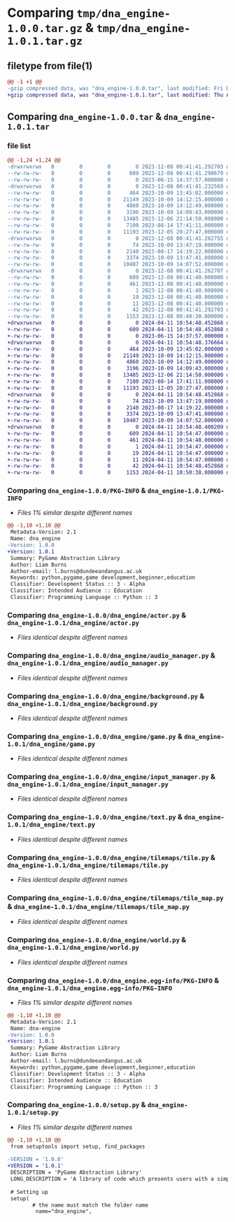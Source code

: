 # Comparing `tmp/dna_engine-1.0.0.tar.gz` & `tmp/dna_engine-1.0.1.tar.gz`

## filetype from file(1)

```diff
@@ -1 +1 @@
-gzip compressed data, was "dna_engine-1.0.0.tar", last modified: Fri Dec  8 00:41:41 2023, max compression
+gzip compressed data, was "dna_engine-1.0.1.tar", last modified: Thu Apr 11 10:54:48 2024, max compression
```

## Comparing `dna_engine-1.0.0.tar` & `dna_engine-1.0.1.tar`

### file list

```diff
@@ -1,24 +1,24 @@
-drwxrwxrwx   0        0        0        0 2023-12-08 00:41:41.292703 dna_engine-1.0.0/
--rw-rw-rw-   0        0        0      609 2023-12-08 00:41:41.290679 dna_engine-1.0.0/PKG-INFO
--rw-rw-rw-   0        0        0        0 2023-06-15 14:37:57.000000 dna_engine-1.0.0/README.md
-drwxrwxrwx   0        0        0        0 2023-12-08 00:41:41.232569 dna_engine-1.0.0/dna_engine/
--rw-rw-rw-   0        0        0      464 2023-10-09 13:45:02.000000 dna_engine-1.0.0/dna_engine/__init__.py
--rw-rw-rw-   0        0        0    21149 2023-10-09 14:12:15.000000 dna_engine-1.0.0/dna_engine/actor.py
--rw-rw-rw-   0        0        0     4860 2023-10-09 14:12:49.000000 dna_engine-1.0.0/dna_engine/audio_manager.py
--rw-rw-rw-   0        0        0     3196 2023-10-09 14:09:43.000000 dna_engine-1.0.0/dna_engine/background.py
--rw-rw-rw-   0        0        0    13485 2023-12-06 21:14:50.000000 dna_engine-1.0.0/dna_engine/game.py
--rw-rw-rw-   0        0        0     7100 2023-08-14 17:41:11.000000 dna_engine-1.0.0/dna_engine/input_manager.py
--rw-rw-rw-   0        0        0    11193 2023-12-05 20:27:47.000000 dna_engine-1.0.0/dna_engine/text.py
-drwxrwxrwx   0        0        0        0 2023-12-08 00:41:41.282755 dna_engine-1.0.0/dna_engine/tilemaps/
--rw-rw-rw-   0        0        0       74 2023-10-09 13:47:19.000000 dna_engine-1.0.0/dna_engine/tilemaps/__init__.py
--rw-rw-rw-   0        0        0     2140 2023-08-17 14:19:22.000000 dna_engine-1.0.0/dna_engine/tilemaps/tile.py
--rw-rw-rw-   0        0        0     3374 2023-10-09 13:47:41.000000 dna_engine-1.0.0/dna_engine/tilemaps/tile_map.py
--rw-rw-rw-   0        0        0    10407 2023-10-09 14:07:52.000000 dna_engine-1.0.0/dna_engine/world.py
-drwxrwxrwx   0        0        0        0 2023-12-08 00:41:41.262707 dna_engine-1.0.0/dna_engine.egg-info/
--rw-rw-rw-   0        0        0      609 2023-12-08 00:41:40.000000 dna_engine-1.0.0/dna_engine.egg-info/PKG-INFO
--rw-rw-rw-   0        0        0      461 2023-12-08 00:41:40.000000 dna_engine-1.0.0/dna_engine.egg-info/SOURCES.txt
--rw-rw-rw-   0        0        0        1 2023-12-08 00:41:40.000000 dna_engine-1.0.0/dna_engine.egg-info/dependency_links.txt
--rw-rw-rw-   0        0        0       19 2023-12-08 00:41:40.000000 dna_engine-1.0.0/dna_engine.egg-info/requires.txt
--rw-rw-rw-   0        0        0       11 2023-12-08 00:41:40.000000 dna_engine-1.0.0/dna_engine.egg-info/top_level.txt
--rw-rw-rw-   0        0        0       42 2023-12-08 00:41:41.292703 dna_engine-1.0.0/setup.cfg
--rw-rw-rw-   0        0        0     1153 2023-12-08 00:40:30.000000 dna_engine-1.0.0/setup.py
+drwxrwxrwx   0        0        0        0 2024-04-11 10:54:48.452868 dna_engine-1.0.1/
+-rw-rw-rw-   0        0        0      609 2024-04-11 10:54:48.452868 dna_engine-1.0.1/PKG-INFO
+-rw-rw-rw-   0        0        0        0 2023-06-15 14:37:57.000000 dna_engine-1.0.1/README.md
+drwxrwxrwx   0        0        0        0 2024-04-11 10:54:48.376664 dna_engine-1.0.1/dna_engine/
+-rw-rw-rw-   0        0        0      464 2023-10-09 13:45:02.000000 dna_engine-1.0.1/dna_engine/__init__.py
+-rw-rw-rw-   0        0        0    21149 2023-10-09 14:12:15.000000 dna_engine-1.0.1/dna_engine/actor.py
+-rw-rw-rw-   0        0        0     4860 2023-10-09 14:12:49.000000 dna_engine-1.0.1/dna_engine/audio_manager.py
+-rw-rw-rw-   0        0        0     3196 2023-10-09 14:09:43.000000 dna_engine-1.0.1/dna_engine/background.py
+-rw-rw-rw-   0        0        0    13485 2023-12-06 21:14:50.000000 dna_engine-1.0.1/dna_engine/game.py
+-rw-rw-rw-   0        0        0     7100 2023-08-14 17:41:11.000000 dna_engine-1.0.1/dna_engine/input_manager.py
+-rw-rw-rw-   0        0        0    11193 2023-12-05 20:27:47.000000 dna_engine-1.0.1/dna_engine/text.py
+drwxrwxrwx   0        0        0        0 2024-04-11 10:54:48.452868 dna_engine-1.0.1/dna_engine/tilemaps/
+-rw-rw-rw-   0        0        0       74 2023-10-09 13:47:19.000000 dna_engine-1.0.1/dna_engine/tilemaps/__init__.py
+-rw-rw-rw-   0        0        0     2140 2023-08-17 14:19:22.000000 dna_engine-1.0.1/dna_engine/tilemaps/tile.py
+-rw-rw-rw-   0        0        0     3374 2023-10-09 13:47:41.000000 dna_engine-1.0.1/dna_engine/tilemaps/tile_map.py
+-rw-rw-rw-   0        0        0    10407 2023-10-09 14:07:52.000000 dna_engine-1.0.1/dna_engine/world.py
+drwxrwxrwx   0        0        0        0 2024-04-11 10:54:48.400209 dna_engine-1.0.1/dna_engine.egg-info/
+-rw-rw-rw-   0        0        0      609 2024-04-11 10:54:47.000000 dna_engine-1.0.1/dna_engine.egg-info/PKG-INFO
+-rw-rw-rw-   0        0        0      461 2024-04-11 10:54:48.000000 dna_engine-1.0.1/dna_engine.egg-info/SOURCES.txt
+-rw-rw-rw-   0        0        0        1 2024-04-11 10:54:47.000000 dna_engine-1.0.1/dna_engine.egg-info/dependency_links.txt
+-rw-rw-rw-   0        0        0       19 2024-04-11 10:54:47.000000 dna_engine-1.0.1/dna_engine.egg-info/requires.txt
+-rw-rw-rw-   0        0        0       11 2024-04-11 10:54:47.000000 dna_engine-1.0.1/dna_engine.egg-info/top_level.txt
+-rw-rw-rw-   0        0        0       42 2024-04-11 10:54:48.452868 dna_engine-1.0.1/setup.cfg
+-rw-rw-rw-   0        0        0     1153 2024-04-11 10:50:38.000000 dna_engine-1.0.1/setup.py
```

### Comparing `dna_engine-1.0.0/PKG-INFO` & `dna_engine-1.0.1/PKG-INFO`

 * *Files 1% similar despite different names*

```diff
@@ -1,10 +1,10 @@
 Metadata-Version: 2.1
 Name: dna_engine
-Version: 1.0.0
+Version: 1.0.1
 Summary: PyGame Abstraction Library
 Author: Liam Burns
 Author-email: l.burns@dundeeandangus.ac.uk
 Keywords: python,pygame,game development,beginner,education
 Classifier: Development Status :: 3 - Alpha
 Classifier: Intended Audience :: Education
 Classifier: Programming Language :: Python :: 3
```

### Comparing `dna_engine-1.0.0/dna_engine/actor.py` & `dna_engine-1.0.1/dna_engine/actor.py`

 * *Files identical despite different names*

### Comparing `dna_engine-1.0.0/dna_engine/audio_manager.py` & `dna_engine-1.0.1/dna_engine/audio_manager.py`

 * *Files identical despite different names*

### Comparing `dna_engine-1.0.0/dna_engine/background.py` & `dna_engine-1.0.1/dna_engine/background.py`

 * *Files identical despite different names*

### Comparing `dna_engine-1.0.0/dna_engine/game.py` & `dna_engine-1.0.1/dna_engine/game.py`

 * *Files identical despite different names*

### Comparing `dna_engine-1.0.0/dna_engine/input_manager.py` & `dna_engine-1.0.1/dna_engine/input_manager.py`

 * *Files identical despite different names*

### Comparing `dna_engine-1.0.0/dna_engine/text.py` & `dna_engine-1.0.1/dna_engine/text.py`

 * *Files identical despite different names*

### Comparing `dna_engine-1.0.0/dna_engine/tilemaps/tile.py` & `dna_engine-1.0.1/dna_engine/tilemaps/tile.py`

 * *Files identical despite different names*

### Comparing `dna_engine-1.0.0/dna_engine/tilemaps/tile_map.py` & `dna_engine-1.0.1/dna_engine/tilemaps/tile_map.py`

 * *Files identical despite different names*

### Comparing `dna_engine-1.0.0/dna_engine/world.py` & `dna_engine-1.0.1/dna_engine/world.py`

 * *Files identical despite different names*

### Comparing `dna_engine-1.0.0/dna_engine.egg-info/PKG-INFO` & `dna_engine-1.0.1/dna_engine.egg-info/PKG-INFO`

 * *Files 1% similar despite different names*

```diff
@@ -1,10 +1,10 @@
 Metadata-Version: 2.1
 Name: dna-engine
-Version: 1.0.0
+Version: 1.0.1
 Summary: PyGame Abstraction Library
 Author: Liam Burns
 Author-email: l.burns@dundeeandangus.ac.uk
 Keywords: python,pygame,game development,beginner,education
 Classifier: Development Status :: 3 - Alpha
 Classifier: Intended Audience :: Education
 Classifier: Programming Language :: Python :: 3
```

### Comparing `dna_engine-1.0.0/setup.py` & `dna_engine-1.0.1/setup.py`

 * *Files 1% similar despite different names*

```diff
@@ -1,10 +1,10 @@
 from setuptools import setup, find_packages
 
-VERSION = '1.0.0' 
+VERSION = '1.0.1' 
 DESCRIPTION = 'PyGame Abstraction Library'
 LONG_DESCRIPTION = 'A library of code which presents users with a simple, extensible program structure to make simple, 2D games with. Requires Python 3.10 or above.'
 
 # Setting up
 setup(
        # the name must match the folder name
         name="dna_engine",
```

